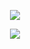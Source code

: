 <p align="center">
    <img src="https://skillicons.dev/icons?i=git,github,c,cpp,cs,arch,latex,unity,postgres,py,neovim,ocaml,html,css,js&perline=5" />
</p>

<div align="center">
<img src="https://github-readme-stats.vercel.app/api?username=ronia-jakim">
</div>
